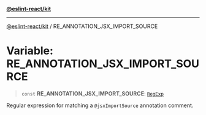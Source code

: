 [**@eslint-react/kit**](../README.md)

***

[@eslint-react/kit](../README.md) / RE\_ANNOTATION\_JSX\_IMPORT\_SOURCE

# Variable: RE\_ANNOTATION\_JSX\_IMPORT\_SOURCE

> `const` **RE\_ANNOTATION\_JSX\_IMPORT\_SOURCE**: [`RegExp`](https://developer.mozilla.org/docs/Web/JavaScript/Reference/Global_Objects/RegExp)

Regular expression for matching a `@jsxImportSource` annotation comment.
